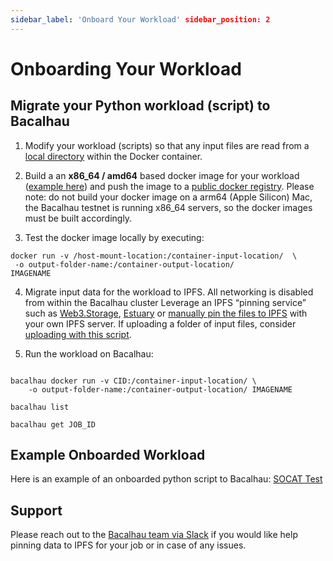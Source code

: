 ```yaml
---
sidebar_label: 'Onboard Your Workload' sidebar_position: 2
---
```



# Onboarding Your Workload

## Migrate your Python workload (script) to Bacalhau

1. Modify your workload (scripts) so that any input files are read from a [local directory](https://docs.bacalhau.org/about-bacalhau/architecture#input--output-volumes) within the Docker container.

2. Build a an **x86_64 / amd64** based docker image for your workload ([example here](https://docs.docker.com/language/python/build-images/)) and push the image to a [public docker registry](https://codefresh.io/docs/docs/integrations/docker-registries/). Please note: do not build your docker image on a arm64 (Apple Silicon) Mac, the Bacalhau testnet is running x86_64 servers, so the docker images must be built accordingly.


3. Test the docker image locally by executing:

```
docker run -v /host-mount-location:/container-input-location/  \
 -o output-folder-name:/container-output-location/
IMAGENAME
```

4. Migrate input data for the workload to IPFS. All networking is disabled from within the Bacalhau cluster
Leverage an IPFS “pinning service” such as [Web3.Storage](https://web3.storage/account/), [Estuary](https://estuary.tech/sign-in) or [manually pin the files to IPFS](https://docs.ipfs.io/how-to/pin-files/) with your own IPFS server. If uploading a folder of input files, consider [uploading with this script](https://web3.storage/docs/#create-the-upload-script).

5. Run the workload on Bacalhau:

```

bacalhau docker run -v CID:/container-input-location/ \
    -o output-folder-name:/container-output-location/ IMAGENAME

bacalhau list

bacalhau get JOB_ID
```

## Example Onboarded Workload
Here is an example of an onboarded python script to Bacalhau: [SOCAT Test](https://github.com/wesfloyd/bacalhau_socat_test)


## Support

Please reach out to the [Bacalhau team via Slack](https://filecoinproject.slack.com/archives/C02RLM3JHUY) if you would like help pinning data to IPFS for your job or in case of any issues.
